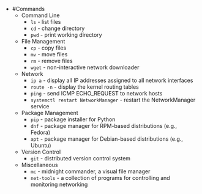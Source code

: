 - #Commands
	- Command Line
		- `ls` - list files
		- `cd` - change directory
		- `pwd` - print working directory
	- File Management
		- `cp` - copy files
		- `mv` - move files
		- `rm` - remove files
		- `wget` - non-interactive network downloader
	- Network
		- `ip a` - display all IP addresses assigned to all network interfaces
		- `route -n` - display the kernel routing tables
		- `ping` - send ICMP ECHO_REQUEST to network hosts
		- `systemctl restart NetworkManager` - restart the NetworkManager service
	- Package Management
		- `pip` - package installer for Python
		- `dnf` - package manager for RPM-based distributions (e.g., Fedora)
		- `apt` - package manager for Debian-based distributions (e.g., Ubuntu)
	- Version Control
		- `git` - distributed version control system
	- Miscellaneous
		- `mc` - midnight commander, a visual file manager
		- `net-tools` - a collection of programs for controlling and monitoring networking